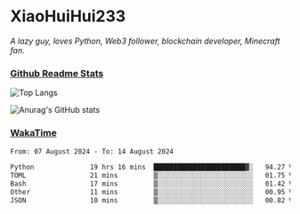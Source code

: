 # XiaoHuiHui233

*A lazy guy, loves Python, Web3 follower, blockchain developer, Minecraft fan.*

### [Github Readme Stats](https://github.com/anuraghazra/github-readme-stats)

![Top Langs](https://github-readme-stats.vercel.app/api/top-langs/?username=XiaoHuiHui233&layout=compact&theme=github_dark)

![Anurag's GitHub stats](https://github-readme-stats.vercel.app/api?username=XiaoHuiHui233&show_icons=true&theme=github_dark)

### [WakaTime](https://wakatime.com)

<!--START_SECTION:waka-->

```txt
From: 07 August 2024 - To: 14 August 2024

Python              19 hrs 16 mins  ███████████████████████▓░   94.27 %
TOML                21 mins         ▒░░░░░░░░░░░░░░░░░░░░░░░░   01.75 %
Bash                17 mins         ▒░░░░░░░░░░░░░░░░░░░░░░░░   01.42 %
Other               11 mins         ▒░░░░░░░░░░░░░░░░░░░░░░░░   00.95 %
JSON                10 mins         ▒░░░░░░░░░░░░░░░░░░░░░░░░   00.82 %
```

<!--END_SECTION:waka-->
